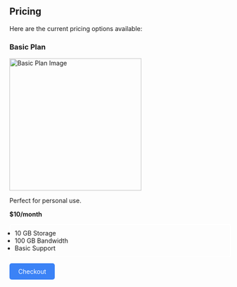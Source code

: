 <h2>Pricing</h2>
<p>Here are the current pricing options available:</p>

<h3>Basic Plan</h3>
<img src="https://example.com/basic-plan-image.jpg" alt="Basic Plan Image" width="300">
<p>Perfect for personal use.</p>
<p><strong>$10/month</strong></p>
<ul style="border: 2px solid white; padding: 10px; border-radius: 5px;">
    <li>10 GB Storage</li>
    <li>100 GB Bandwidth</li>
    <li>Basic Support</li>
</ul>
<p>
    <a href="#" onclick="alert('Proceeding to Checkout')" style="display: inline-block; padding: 10px 20px; background-color: #3b82f6; color: white; text-align: center; text-decoration: none; border-radius: 5px;">Checkout</a>
</p>
